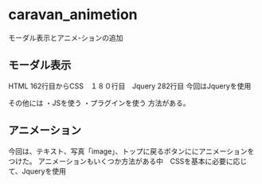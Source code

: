 # caravan_animetion

モーダル表示とアニメ-ションの追加

<h2>モーダル表示</h2>
HTML 162行目からCSS　１８０行目　Jquery 282行目
今回はJqueryを使用

その他には
・JSを使う
・プラグインを使う
方法がある。

<h2>アニメーション</h2>
今回は、テキスト、写真「image」、トップに戻るボタンににアニメーションをつけた。
アニメーションもいくつか方法がある中　CSSを基本に必要に応じて、Jqueryを使用

